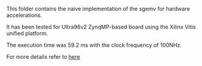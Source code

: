 This folder contains the naive implementation of the sgemv for hardware accelerations.

It has been tested for Ultra96v2 ZynqMP-based board using the Xilinx Vitis unified platform.

The execution time was 59.2 ms with the clock frequency of 100NHz.

For more details refer to <a href="https://highlevel-synthesis.com/2019/12/02/embedded-hardware-accelerator-with-xilinx-vitis-part-4-ports-and-interfaces"> here </a> 


